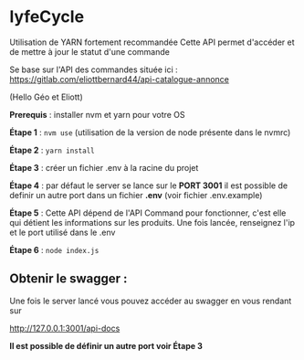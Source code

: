 # lyfeCycle
 
 Utilisation de YARN fortement recommandée
 Cette API permet d'accéder et de mettre à jour le statut d'une commande

 Se base sur l'API des commandes située ici : https://gitlab.com/eliottbernard44/api-catalogue-annonce

 (Hello Géo et Eliott)

 __Prerequis__ : installer nvm et yarn pour votre OS

 __Étape 1__ : `nvm use` (utilisation de la version de node présente dans le nvmrc)

 __Étape 2__ : `yarn install`

 __Étape 3__ : créer un fichier .env à la racine du projet

 __Étape 4__ : par défaut le server se lance sur le **__PORT 3001__** il est possible de definir un autre port dans un fichier **.env** (voir fichier .env.example)

 __Étape 5__ : Cette API dépend de l'API Command pour fonctionner, c'est elle qui détient les informations sur les produits. Une fois lancée, renseignez l'ip et le port utilisé dans le .env

 __Étape 6__ : `node index.js`

 ## Obtenir le swagger : 

 Une fois le server lancé vous pouvez accéder au swagger en vous rendant sur 

 http://127.0.0.1:3001/api-docs

 **Il est possible de définir un autre port voir Étape 3**

